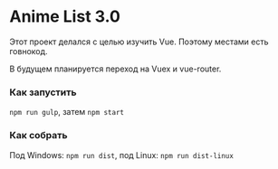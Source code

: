 # Anime List 3.0
Этот проект делался с целью изучить Vue. Поэтому местами есть говнокод.

В будущем планируется переход на Vuex и vue-router.

### Как запустить
`npm run gulp`, затем `npm start`

### Как собрать
Под Windows: `npm run dist`, под Linux: `npm run dist-linux`

